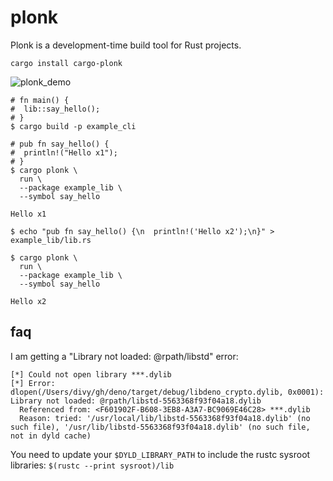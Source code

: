 # plonk

Plonk is a development-time build tool for Rust projects.

```shell
cargo install cargo-plonk
```

![plonk_demo](https://github.com/littledivy/plonk/assets/34997667/bdc1e3c5-6740-42e7-b7b5-32c22cd45311)

```shell
# fn main() {
#  lib::say_hello();
# }
$ cargo build -p example_cli

# pub fn say_hello() {
#  println!("Hello x1");
# }
$ cargo plonk \
  run \
  --package example_lib \
  --symbol say_hello

Hello x1

$ echo "pub fn say_hello() {\n  println!('Hello x2');\n}" > example_lib/lib.rs

$ cargo plonk \
  run \
  --package example_lib \
  --symbol say_hello

Hello x2
```

## faq

I am getting a "Library not loaded: @rpath/libstd" error:
```
[*] Could not open library ***.dylib
[*] Error: dlopen(/Users/divy/gh/deno/target/debug/libdeno_crypto.dylib, 0x0001): Library not loaded: @rpath/libstd-5563368f93f04a18.dylib
  Referenced from: <F601902F-B608-3EB8-A3A7-BC9069E46C28> ***.dylib
  Reason: tried: '/usr/local/lib/libstd-5563368f93f04a18.dylib' (no such file), '/usr/lib/libstd-5563368f93f04a18.dylib' (no such file, not in dyld cache)
```

You need to update your `$DYLD_LIBRARY_PATH` to include the rustc sysroot libraries: `$(rustc --print sysroot)/lib`
